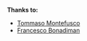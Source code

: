 **Thanks to:**

- [Tommaso Montefusco](http://kiailandi.github.io/)
- [Francesco Bonadiman](http://francescobonadiman.com/)
